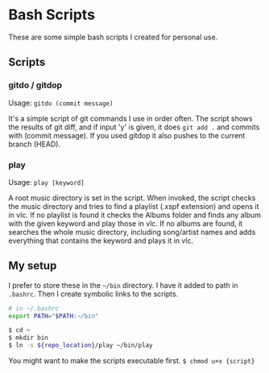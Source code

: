 # Bash Scripts

These are some simple bash scripts I created for personal use.

## Scripts

### gitdo / gitdop
Usage: `gitdo (commit message)`

It's a simple script of git commands I use in order often. The script shows the results of git diff, and if input 'y' is given, it does `git add .` and commits with (commit message). If you used gitdop it also pushes to the current branch (HEAD).

### play
Usage: `play [keyword]`

A root music directory is set in the script. When invoked, the script checks the music directory and tries to find a playlist (.xspf extension) and opens it in vlc. If no playlist is found it checks the Albums folder and finds any album with the given keyword and play those in vlc. If no albums are found, it searches the whole music directory, including song/artist names and adds everything that contains the keyword and plays it in vlc.

## My setup
I prefer to store these in the `~/bin` directory. I have it added to path in `.bashrc`. Then I create symbolic links to the scripts.

```bash
# in ~/.bashrc
export PATH="$PATH:~/bin"

$ cd ~
$ mkdir bin
$ ln -s ${repo_location}/play ~/bin/play
```
You might want to make the scripts executable first.
`$ chmod u+x {script}`


